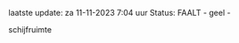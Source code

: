 laatste update: 
za 11-11-2023  7:04   uur 
Status: FAALT - geel - 
<div class="service Y">schijfruimte</div>